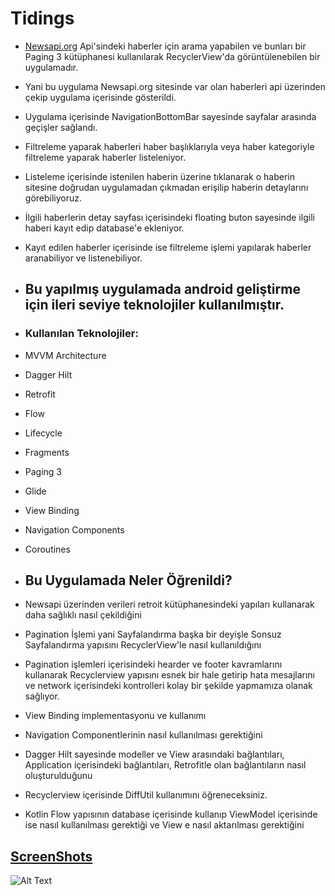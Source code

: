 # Tidings
- [Newsapi.org](https://newsapi.org/) Api'sindeki haberler için arama yapabilen ve bunları bir Paging 3 kütüphanesi kullanılarak RecyclerView'da görüntülenebilen bir uygulamadır.
- Yani bu uygulama Newsapi.org sitesinde var olan haberleri api üzerinden çekip uygulama içerisinde gösterildi.
- Uygulama içerisinde NavigationBottomBar sayesinde sayfalar arasında geçişler sağlandı.
- Filtreleme yaparak haberleri haber başlıklarıyla veya haber kategoriyle filtreleme yaparak haberler listeleniyor.
- Listeleme içerisinde istenilen haberin üzerine tıklanarak o haberin sitesine doğrudan uygulamadan çıkmadan erişilip haberin detaylarını görebiliyoruz.
- İlgili haberlerin detay sayfası içerisindeki floating buton sayesinde ilgili haberi kayıt edip database'e ekleniyor. 
- Kayıt edilen haberler içerisinde ise filtreleme işlemi yapılarak haberler aranabiliyor ve listenebiliyor.

- ## Bu yapılmış uygulamada android geliştirme için ileri seviye teknolojiler kullanılmıştır.
- ### Kullanılan Teknolojiler:
- MVVM Architecture
- Dagger Hilt
- Retrofit
- Flow
- Lifecycle
- Fragments
- Paging 3
- Glide
- View Binding
- Navigation Components
- Coroutines 
- ## Bu Uygulamada Neler Öğrenildi?
- Newsapi üzerinden verileri retroit kütüphanesindeki yapıları kullanarak daha sağlıklı nasıl çekildiğini
- Pagination İşlemi yani Sayfalandırma başka bir deyişle Sonsuz Sayfalandırma yapısını RecyclerView'le nasıl kullanıldığını
- Pagination işlemleri içerisindeki hearder ve footer kavramlarını kullanarak Recyclerview yapısını esnek bir hale getirip hata mesajlarını ve network içerisindeki kontrolleri kolay bir şekilde yapmamıza olanak sağlıyor.
- View Binding implementasyonu ve kullanımı
- Navigation Componentlerinin nasıl kullanılması gerektiğini
- Dagger Hilt sayesinde modeller ve View arasındaki bağlantıları, Application içerisindeki bağlantıları, Retrofitle olan bağlantıların nasıl oluşturulduğunu 
- Recyclerview içerisinde DiffUtil kullanımını öğreneceksiniz.
- Kotlin Flow yapısının database içerisinde kullanıp ViewModel içerisinde ise nasıl kullanılması gerektiği ve View e nasıl aktarılması gerektiğini 
## [ScreenShots](https://github.com/halilkrkn/Tidings/tree/master/screenshots)

![Alt Text](https://github.com/halilkrkn/Tidings/blob/master/screenshots/tidings.gif)

